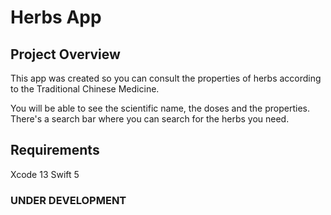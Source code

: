 # Herbs App

## Project Overview

This app was created so you can consult the properties of herbs according to the Traditional Chinese Medicine.

You will be able to see the scientific name, the doses and the properties. There's a search bar where you can search for the herbs you need.

## Requirements

Xcode 13 Swift 5

### UNDER DEVELOPMENT
